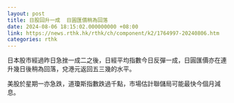 ```yaml
---
layout: post
title: 日股回升一成  日圓匯價稍為回落
date: 2024-08-06 18:15:02.000000000 +08:00
link: https://news.rthk.hk/rthk/ch/component/k2/1764997-20240806.htm
categories: rthk
---
```


日本股市經過昨日急挫一成二之後，日經平均指數今日反彈一成，日圓匯價亦在連升幾日後稍為回落，兌港元返回五三幾的水平。

美股於星期一亦急跌，道瓊斯指數跌過千點，市場估計聯儲局可能最快今個月減息。
